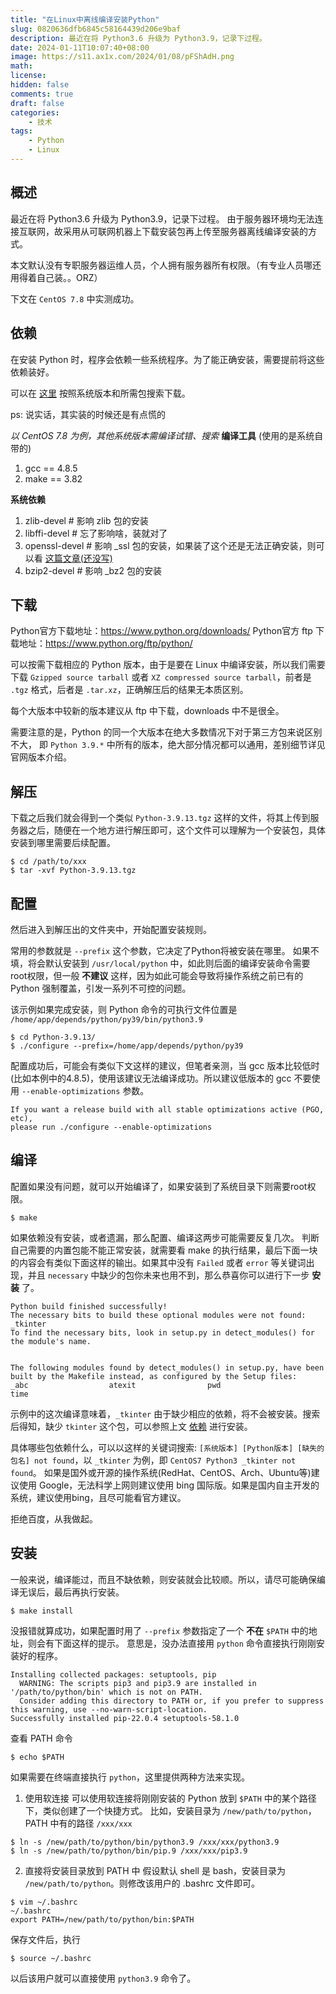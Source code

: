 ```yaml
---
title: "在Linux中离线编译安装Python"
slug: 0820636dfb6845c58164439d206e9baf
description: 最近在将 Python3.6 升级为 Python3.9，记录下过程。
date: 2024-01-11T10:07:40+08:00
image: https://s11.ax1x.com/2024/01/08/pFShAdH.png
math: 
license: 
hidden: false
comments: true
draft: false
categories:
    - 技术
tags:
    - Python
    - Linux
---
```


## 概述
最近在将 Python3.6 升级为 Python3.9，记录下过程。
由于服务器环境均无法连接互联网，故采用从可联网机器上下载安装包再上传至服务器离线编译安装的方式。

本文默认没有专职服务器运维人员，个人拥有服务器所有权限。（有专业人员哪还用得着自己装。。ORZ）

下文在 `CentOS 7.8` 中实测成功。

## 依赖
在安装 Python 时，程序会依赖一些系统程序。为了能正确安装，需要提前将这些依赖装好。

可以在 [这里](https://pkgs.org/) 按照系统版本和所需包搜索下载。

ps: 说实话，其实装的时候还是有点慌的

*以 CentOS 7.8 为例，其他系统版本需编译试错、搜索*
**编译工具** (使用的是系统自带的)
1. gcc == 4.8.5
2. make == 3.82

**系统依赖**
1. zlib-devel  # 影响 zlib 包的安装
2. libffi-devel  # 忘了影响啥，装就对了
3. openssl-devel  # 影响 \_ssl 包的安装，如果装了这个还是无法正确安装，则可以看 [这篇文章(还没写)]()
4. bzip2-devel  # 影响 \_bz2 包的安装

## 下载
Python官方下载地址：https://www.python.org/downloads/
Python官方 ftp 下载地址：https://www.python.org/ftp/python/

可以按需下载相应的 Python 版本，由于是要在 Linux 中编译安装，所以我们需要下载 `Gzipped source tarball` 或者 `XZ compressed source tarball`，前者是 `.tgz` 格式，后者是 `.tar.xz`，正确解压后的结果无本质区别。

每个大版本中较新的版本建议从 ftp 中下载，downloads 中不是很全。

需要注意的是，Python 的同一个大版本在绝大多数情况下对于第三方包来说区别不大，
即 `Python 3.9.*` 中所有的版本，绝大部分情况都可以通用，差别细节详见官网版本介绍。

## 解压
下载之后我们就会得到一个类似 `Python-3.9.13.tgz` 这样的文件，将其上传到服务器之后，随便在一个地方进行解压即可，这个文件可以理解为一个安装包，具体安装到哪里需要后续配置。

``` shell
$ cd /path/to/xxx
$ tar -xvf Python-3.9.13.tgz
```

## 配置
然后进入到解压出的文件夹中，开始配置安装规则。

常用的参数就是 `--prefix` 这个参数，它决定了Python将被安装在哪里。
如果不填，将会默认安装到 `/usr/local/python` 中，如此则后面的编译安装命令需要root权限，但一般 **不建议** 这样，因为如此可能会导致将操作系统之前已有的 Python 强制覆盖，引发一系列不可控的问题。

该示例如果完成安装，则 Python 命令的可执行文件位置是 `/home/app/depends/python/py39/bin/python3.9`

``` shell
$ cd Python-3.9.13/
$ ./configure --prefix=/home/app/depends/python/py39
```

配置成功后，可能会有类似下文这样的建议，但笔者亲测，当 gcc 版本比较低时(比如本例中的4.8.5)，使用该建议无法编译成功。所以建议低版本的 gcc 不要使用 `--enable-optimizations` 参数。

```
If you want a release build with all stable optimizations active (PGO, etc),
please run ./configure --enable-optimizations
```


## 编译
配置如果没有问题，就可以开始编译了，如果安装到了系统目录下则需要root权限。

``` shell
$ make
```

如果依赖没有安装，或者遗漏，那么配置、编译这两步可能需要反复几次。
判断自己需要的内置包能不能正常安装，就需要看 make 的执行结果，最后下面一块的内容会有类似下面这样的输出。如果其中没有 `Failed` 或者 `error` 等关键词出现，并且 `necessary` 中缺少的包你未来也用不到，那么恭喜你可以进行下一步 **安装** 了。

```
Python build finished successfully!
The necessary bits to build these optional modules were not found:
_tkinter
To find the necessary bits, look in setup.py in detect_modules() for the module's name.


The following modules found by detect_modules() in setup.py, have been
built by the Makefile instead, as configured by the Setup files:
_abc                  atexit                pwd
time
```

示例中的这次编译意味着，`_tkinter` 由于缺少相应的依赖，将不会被安装。搜索后得知，缺少 `tkinter` 这个包，可以参照上文 [依赖](#依赖) 进行安装。

具体哪些包依赖什么，可以以这样的关键词搜索: `[系统版本] [Python版本] [缺失的包名] not found`，以 `_tkinter` 为例，即 `CentOS7 Python3 _tkinter not found`。
如果是国外或开源的操作系统(RedHat、CentOS、Arch、Ubuntu等)建议使用 Google，无法科学上网则建议使用 bing 国际版。如果是国内自主开发的系统，建议使用bing，且尽可能看官方建议。

拒绝百度，从我做起。

## 安装
一般来说，编译能过，而且不缺依赖，则安装就会比较顺。所以，请尽可能确保编译无误后，最后再执行安装。

``` shell
$ make install
```

没报错就算成功，如果配置时用了 `--prefix` 参数指定了一个 **不在** `$PATH` 中的地址，则会有下面这样的提示。
意思是，没办法直接用 `python` 命令直接执行刚刚安装好的程序。

```
Installing collected packages: setuptools, pip
  WARNING: The scripts pip3 and pip3.9 are installed in '/path/to/python/bin' which is not on PATH.
  Consider adding this directory to PATH or, if you prefer to suppress this warning, use --no-warn-script-location.
Successfully installed pip-22.0.4 setuptools-58.1.0
```

查看 PATH 命令
``` shell
$ echo $PATH
```

如果需要在终端直接执行 `python`，这里提供两种方法来实现。

1. 使用软连接
可以使用软连接将刚刚安装的 Python 放到 `$PATH` 中的某个路径下，类似创建了一个快捷方式。
比如，安装目录为 `/new/path/to/python`，PATH 中有的路径 `/xxx/xxx`
``` shell
$ ln -s /new/path/to/python/bin/python3.9 /xxx/xxx/python3.9
$ ln -s /new/path/to/python/bin/pip.9 /xxx/xxx/pip3.9
```
2. 直接将安装目录放到 PATH 中
假设默认 shell 是 bash，安装目录为 `/new/path/to/python`。则修改该用户的 .bashrc 文件即可。
``` shell
$ vim ~/.bashrc
~/.bashrc
export PATH=/new/path/to/python/bin:$PATH
```
保存文件后，执行
``` shell
$ source ~/.bashrc
```
以后该用户就可以直接使用 `python3.9` 命令了。

